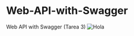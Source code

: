# Web-API-with-Swagger
Web API with Swagger (Tarea 3)
![Hola](https://images.squarespace-cdn.com/content/554e5f41e4b03722d385c049/1498703621743-XV8O7A0QIZQ4UJ072LAV/?content-type=image%2Fpng)
